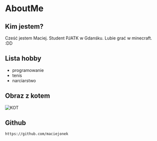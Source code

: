 # AboutMe

## Kim jestem?
Cześć jestem Maciej. Student PJATK w Gdanśku. Lubie grać w minecraft. :DD

## Lista hobby

- programowanie
- tenis
- narciarstwo

## Obraz z kotem
![KOT](https://media.os.fressnapf.com/cms/2020/12/Ratgeber-Katze-Gesundheit_Revier__1200x527.jpg?t=cmsimg_920)

## Github
`https://github.com/maciejonek`